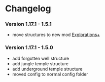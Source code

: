 # Changelog

### Version 1.17.1 - 1.5.1

- move structures to new mod [Explorations+](https://www.curseforge.com/minecraft/mc-mods/explorations)

### Version 1.17.1 - 1.5.0

- add forgotten well structure
- add jungle temple structure
- add underground temple structure
- moved config to normal config folder
